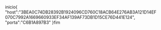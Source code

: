 inicio{
"host":"3BEA0C74DB28392B1924096CD760C18ACB64E276AB3A121D14EF070C7992A1669660933EF34AF139AF73DB1D15CE76D441E124",
"porta":"C6B1A897B3"
}fim
